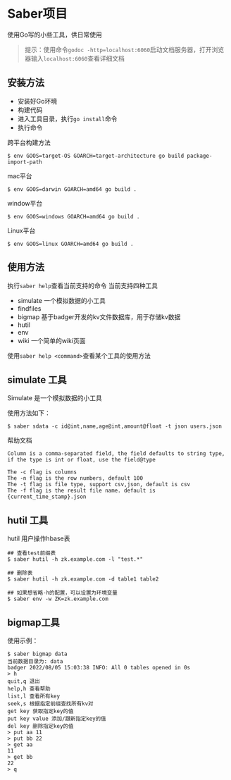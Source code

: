 # Saber项目
使用Go写的小些工具，供日常使用

> 提示：使用命令`godoc -http=localhost:6060`启动文档服务器，打开浏览器输入`localhost:6060`查看详细文档

## 安装方法
* 安装好Go环境
* 构建代码
* 进入工具目录，执行`go install`命令
* 执行命令

跨平台构建方法

```shell
$ env GOOS=target-OS GOARCH=target-architecture go build package-import-path
```
mac平台
```
$ env GOOS=darwin GOARCH=amd64 go build .
```

window平台
```
$ env GOOS=windows GOARCH=amd64 go build .
```

Linux平台
```
$ env GOOS=linux GOARCH=amd64 go build .
```

## 使用方法
执行`saber help`查看当前支持的命令
当前支持四种工具
* simulate 一个模拟数据的小工具
* findfiles
* bigmap 基于badger开发的kv文件数据库，用于存储kv数据
* hutil
* env
* wiki 一个简单的wiki页面

使用`saber help <command>`查看某个工具的使用方法

## simulate 工具
Simulate 是一个模拟数据的小工具

使用方法如下：
```
$ saber sdata -c id@int,name,age@int,amount@float -t json users.json
```
帮助文档
```
Column is a comma-separated field, the field defaults to string type, if the type is int or float, use the field@type

The -c flag is columns
The -n flag is the row numbers, default 100
The -t flag is file type, support csv,json, default is csv
The -f flag is the result file name. default is {current_time_stamp}.json
```

## hutil 工具
hutil 用户操作hbase表
```
## 查看test前缀表 
$ saber hutil -h zk.example.com -l "test.*"

## 删除表
$ saber hutil -h zk.example.com -d table1 table2

## 如果想省略-h的配置，可以设置为环境变量
$ saber env -w ZK=zk.example.com
```

## bigmap工具
使用示例：
```
$ saber bigmap data
当前数据目录为: data 
badger 2022/08/05 15:03:38 INFO: All 0 tables opened in 0s
> h
quit,q 退出
help,h 查看帮助
list,l 查看所有key
seek,s 根据指定前缀查找所有kv对
get key 获取指定key的值
put key value 添加/跟新指定key的值
del key 删除指定key的值
> put aa 11
> put bb 22
> get aa
11
> get bb
22
> q
```